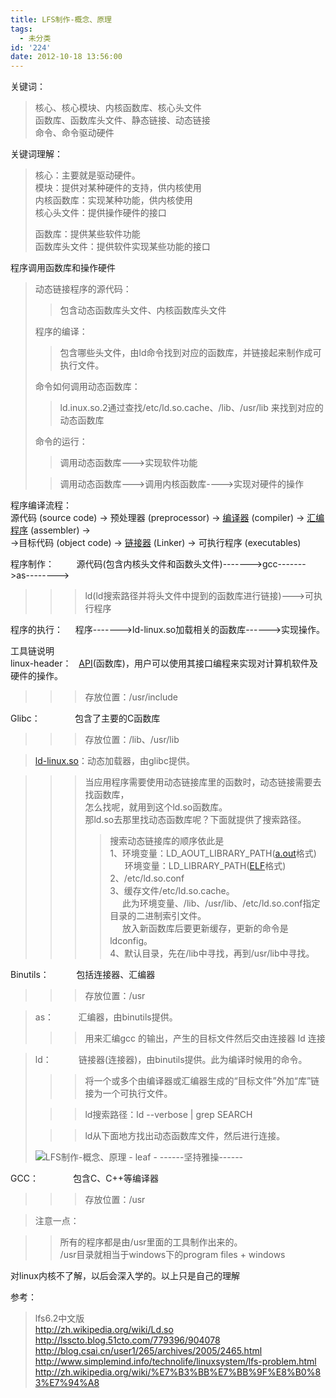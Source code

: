 ```yaml
---
title: LFS制作-概念、原理
tags:
  - 未分类
id: '224'
date: 2012-10-18 13:56:00
---
```


  
关键词：  

> 核心、核心模块、内核函数库、核心头文件  
> 函数库、函数库头文件、静态链接、动态链接  
> 命令、命令驱动硬件  

关键词理解：  

> 核心：主要就是驱动硬件。  
> 模块：提供对某种硬件的支持，供内核使用  
> 内核函数库：实现某种功能，供内核使用  
> 核心头文件：提供操作硬件的接口  
>   
> 函数库：提供某些软件功能  
> 函数库头文件：提供软件实现某些功能的接口  

  
程序调用函数库和操作硬件  

> 动态链接程序的源代码：  
> 
> > 包含动态函数库头文件、内核函数库头文件  
> 
> 程序的编译：  
> 
> > 包含哪些头文件，由ld命令找到对应的函数库，并链接起来制作成可执行文件。  
> 
> 命令如何调用动态函数库：  
> 
> > ld.inux.so.2通过查找/etc/ld.so.cache、/lib、/usr/lib 来找到对应的动态函数库  
> 
> 命令的运行：  
> 
> > 调用动态函数库--->实现软件功能  
> 
> > 调用动态函数库--->调用内核函数库---->实现对硬件的操作  

  
  
程序编译流程：  
源代码 (source code) → 预处理器 (preprocessor) → [编译器](http://baike.baidu.com/view/487018.htm) (compiler) → [汇编程序](http://baike.baidu.com/view/1315652.htm) (assembler) →  
→目标代码 (object code) → [链接器](http://baike.baidu.com/view/1402117.htm) (Linker) → 可执行程序 (executables)  
  
程序制作：         源代码(包含内核头文件和函数头文件)------->gcc------->as-------->  

> > > ld(ld搜索路径并将头文件中提到的函数库进行链接)--->可执行程序  

程序的执行：     程序------->ld-linux.so加载相关的函数库------>实现操作。  
  
工具链说明  
linux-header：   [API](http://baike.baidu.com/view/16068.htm#2)(函数库)，用户可以使用其接口编程来实现对计算机软件及硬件的操作。  

> > > 存放位置：/usr/include  

  
Glibc：              包含了主要的C函数库  

> > > 存放位置：/lib、/usr/lib  

> [ld-linux.so](http://zh.wikipedia.org/wiki/Ld.so)：动态加载器，由glibc提供。  

> > >  当应用程序需要使用动态链接库里的函数时，动态链接需要去找函数库，  
> > >  怎么找呢，就用到这个ld.so函数库。  
> > >  那ld.so去那里找动态函数库呢？下面就提供了搜索路径。  
> > > 
> > > > 搜索动态链接库的顺序依此是  
> > > > 1、环境变量：LD\_AOUT\_LIBRARY\_PATH([a.out](http://zh.wikipedia.org/wiki/A.out "A.out")格式)  
> > > >       环境变量：LD\_LIBRARY\_PATH([ELF](http://zh.wikipedia.org/wiki/%E5%8F%AF%E5%9F%B7%E8%A1%8C%E8%88%87%E5%8F%AF%E9%8F%88%E6%8E%A5%E6%A0%BC%E5%BC%8F)格式)  
> > > > 2、/etc/ld.so.conf  
> > > > 3、缓存文件/etc/ld.so.cache。  
> > > >      此为环境变量、/lib、/usr/lib、/etc/ld.so.conf指定目录的二进制索引文件。  
> > > >      放入新函数库后要更新缓存，更新的命令是ldconfig。  
> > > > 4、默认目录，先在/lib中寻找，再到/usr/lib中寻找。  
> 
>   

Binutils：           包括连接器、汇编器  

> > > 存放位置：/usr  

> as：          汇编器，由binutils提供。  
> 
> > > 用来汇编gcc 的输出，产生的目标文件然后交由连接器 ld 连接

> ld：           链接器(连接器)，由binutils提供。此为编译时候用的命令。  
> 
> > > 将一个或多个由编译器或汇编器生成的“目标文件”外加“库”链接为一个可执行文件。
> 
> > > ld搜索路径：ld --verbose | grep SEARCH  
> 
> > > ld从下面地方找出动态函数库文件，然后进行连接。  
> 
> ![LFS制作-概念、原理 - leaf - ------坚持雅操------](http://img1.ph.126.net/4slhQLhSG3gGwp_Gxxn6eg==/630785422826341551.png "LFS制作-概念、原理 - leaf - ------坚持雅操------")

  
GCC：              包含C、C++等编译器  

> > > 存放位置：/usr  
> > >   

> 注意一点：  

> > 所有的程序都是由/usr里面的工具制作出来的。  
> > /usr目录就相当于windows下的program files + windows  

  
对linux内核不了解，以后会深入学的。以上只是自己的理解  

>   

参考：  

> lfs6.2中文版  
> http://zh.wikipedia.org/wiki/Ld.so  
> http://lsscto.blog.51cto.com/779396/904078  
> http://blog.csai.cn/user1/265/archives/2005/2465.html  
> http://www.simplemind.info/technolife/linuxsystem/lfs-problem.html  
> http://zh.wikipedia.org/wiki/%E7%B3%BB%E7%BB%9F%E8%B0%83%E7%94%A8  
>